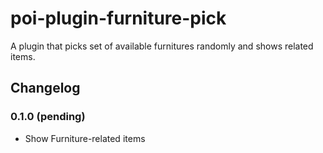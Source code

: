 # poi-plugin-furniture-pick

A plugin that picks set of available furnitures randomly and shows related items.

## Changelog

### 0.1.0 (pending)

- Show Furniture-related items

